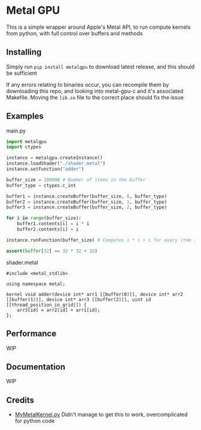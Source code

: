 # Metal GPU

This is a simple wrapper around Apple's Metal API, to run compute kernels from python, with full control over buffers and methods

## Installing
Simply run `pip install metalgpu` to download latest release, and this should be sufficient

If any errors relating to binaries occur, you can recompile them by downloading this repo, and looking into metal-gpu-c and it's associated Makefile. Moving the `lib.so` file to the correct place should fix the issue

## Examples

main.py
```python
import metalgpu
import ctypes

instance = metalgpu.createInstance()
instance.loadShader("./shader.metal")
instance.setFunction("adder")

buffer_size = 100000 # Number of items in the buffer
buffer_type = ctypes.c_int

buffer1 = instance.createBuffer(buffer_size, 0, buffer_type)  
buffer2 = instance.createBuffer(buffer_size, 1, buffer_type)
buffer3 = instance.createBuffer(buffer_size, 2, buffer_type)

for i in range(buffer_size):
    buffer1.contents[i] = i * i
    buffer2.contents[i] = i

instance.runFunction(buffer_size) # Computes i * i + i for every item in the 3rd buffer

assert(buffer[32] == 32 * 32 + 32)

```
shader.metal
```
#include <metal_stdlib>

using namespace metal;

kernel void adder(device int* arr1 [[buffer(0)]], device int* arr2 [[buffer(1)]], device int* arr3 [[buffer(2)]], uint id [[thread_position_in_grid]]) {
    arr3[id] = arr2[id] + arr1[id];
};
```

## Performance
WIP

## Documentation
WIP

## Credits
- [MyMetalKernel.py](https://gist.github.com/alvinwan/f7bb0cdd26c018f40052f9944fc5c679/revisions) Didn't manage to get this to work, overcomplicated for python code